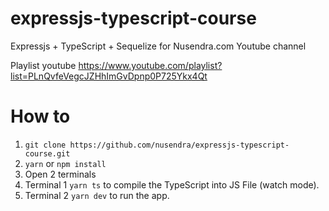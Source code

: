 # expressjs-typescript-course
Expressjs + TypeScript + Sequelize for Nusendra.com Youtube channel

Playlist youtube https://www.youtube.com/playlist?list=PLnQvfeVegcJZHhImGvDpnp0P725Ykx4Qt

# How to
1. `git clone https://github.com/nusendra/expressjs-typescript-course.git`
2. `yarn` or `npm install`
3. Open 2 terminals
4. Terminal 1 `yarn ts` to compile the TypeScript into JS File (watch mode).
5. Terminal 2 `yarn dev` to run the app.
